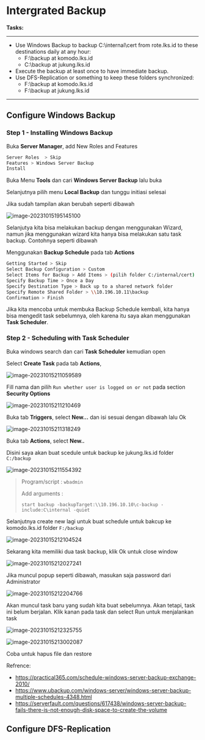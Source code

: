 # Intergrated Backup

**Tasks:**

---

- Use Windows Backup to backup C:\internal\cert from rote.lks.id to these destinations daily at any hour:
  - F:\backup at komodo.lks.id
  - C:\backup at jukung.lks.id
- Execute the backup at least once to have immediate backup.
- Use DFS-Replication or something to keep these folders synchronized:
  - F:\backup at komodo.lks.id
  - F:\backup at jukung.lks.id

---

## Configure Windows Backup

### Step 1 - Installing Windows Backup

Buka **Server Manager**, add New Roles and Features

```bash
Server Roles  > Skip
Features > Windows Server Backup
Install
```

Buka Menu **Tools** dan cari **Windows Server Backup** lalu buka

Selanjutnya pilih menu **Local Backup** dan tunggu initiasi selesai

Jika sudah tampilan akan berubah seperti dibawah

![image-20231015195145100](C:\Users\tpmst\AppData\Roaming\Typora\typora-user-images\image-20231015195145100.png)

Selanjutya kita bisa melakukan backup dengan menggunakan Wizard, namun jika menggunakan wizard kita hanya bisa melakukan satu task backup. Contohnya seperti dibawah

 Menggunakan **Backup Schedule** pada tab **Actions**

```bash
Getting Started > Skip
Select Backup Configuration > Custom
Select Items for Backup > Add Items > (pilih folder C:/internal/cert)
Specify Backup Time > Once a Day
Specify Destination Type > Back up to a shared network folder 
Specify Remote Shared Folder > \\10.196.10.11\backup
Confirmation > Finish
```

Jika kita mencoba untuk membuka Backup Schedule kembali, kita hanya bisa mengedit task sebelumnya, oleh karena itu saya akan menggunakan **Task Scheduler**.

### Step 2 - Scheduling with Task Scheduler

Buka windows search dan cari **Task Scheduler** kemudian open

Select **Create Task** pada tab **Actions**,

![image-20231015211059589](C:\Users\tpmst\AppData\Roaming\Typora\typora-user-images\image-20231015211059589.png)

Fill nama dan pilih `Run whether user is logged on or not` pada section **Security Options**

![image-20231015211210469](C:\Users\tpmst\AppData\Roaming\Typora\typora-user-images\image-20231015211210469.png)

Buka tab **Triggers**, select **New...** dan isi sesuai dengan dibawah lalu Ok

![image-20231015211318249](C:\Users\tpmst\AppData\Roaming\Typora\typora-user-images\image-20231015211318249.png)

Buka tab **Actions**, select **New..** 

Disini saya akan buat scedule untuk backup ke jukung.lks.id folder `C:/backup`

![image-20231015211554392](C:\Users\tpmst\AppData\Roaming\Typora\typora-user-images\image-20231015211554392.png)

> Program/script : `wbadmin`
>
> Add arguments :
>
> ```
> start backup -backupTarget:\\10.196.10.10\c-backup -include:C\internal -quiet
> ```

Selanjutnya create new lagi untuk buat schedule untuk bakcup ke komodo.lks.id folder `F:/backup`

![image-20231015212104524](C:\Users\tpmst\AppData\Roaming\Typora\typora-user-images\image-20231015212104524.png)

Sekarang kita memiliki dua task backup, klik Ok untuk close window

![image-20231015212027241](C:\Users\tpmst\AppData\Roaming\Typora\typora-user-images\image-20231015212027241.png)

Jika muncul popup seperti dibawah, masukan saja password dari Administrator

![image-20231015212204766](C:\Users\tpmst\AppData\Roaming\Typora\typora-user-images\image-20231015212204766.png)

Akan muncul task baru yang sudah kita buat sebelumnya. Akan tetapi, task ini belum berjalan. Klik kanan pada task dan select Run untuk menjalankan task

![image-20231015212325755](C:\Users\tpmst\AppData\Roaming\Typora\typora-user-images\image-20231015212325755.png)

![image-20231015213002087](C:\Users\tpmst\AppData\Roaming\Typora\typora-user-images\image-20231015213002087.png)

Coba untuk hapus file dan restore

Refrence:

- https://practical365.com/schedule-windows-server-backup-exchange-2010/
- https://www.ubackup.com/windows-server/windows-server-backup-multiple-schedules-4348.html
- https://serverfault.com/questions/617438/windows-server-backup-fails-there-is-not-enough-disk-space-to-create-the-volume

## Configure DFS-Replication

